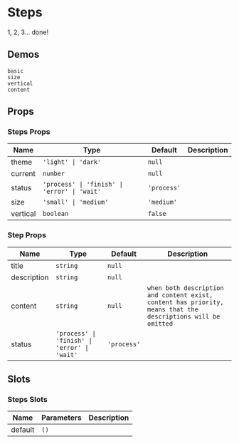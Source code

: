 # Steps
<!--single-column-->
1, 2, 3... done!
## Demos
```demo
basic
size
vertical
content
```

## Props
### Steps Props
|Name|Type|Default|Description|
|-|-|-|-|
|theme|`'light' \| 'dark'`|`null`||
|current|`number`|`null`||
|status|`'process' \| 'finish' \| 'error' \| 'wait'`|`'process'`||
|size|`'small' \| 'medium'`|`'medium'`||
|vertical|`boolean`|`false`||

### Step Props
|Name|Type|Default|Description|
|-|-|-|-|
|title|`string`|`null`||
|description|`string`|`null`||
|content|`string`|`null`|`when both description and content exist, content has priority, means that the descriptions will be omitted`||
|status|`'process' \| 'finish' \| 'error' \| 'wait'`|`'process'`||

## Slots
### Steps Slots
|Name|Parameters|Description|
|-|-|-|
|default|`()`||